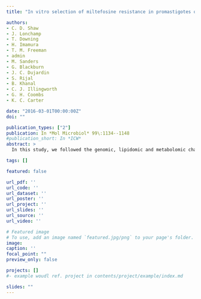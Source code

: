 ```yaml
---
title: "In vitro selection of miltefosine resistance in promastigotes of Leishmania donovani from Nepal: genomic and metabolomic characterization"

authors:
- C. D. Shaw
- J. Lonchamp
- T. Downing
- H. Imamura
- T. M. Freeman
- admin
- M. Sanders
- G. Blackburn
- J. C. Dujardin
- S. Rijal
- B. Khanal
- C. J. Illingworth
- G. H. Coombs
- K. C. Carter

date: "2016-03-01T00:00:00Z"
doi: ""

publication_types: ["2"]
publication: In *Mol Microbiol* 99\:1134--1148
#publication_short: In *ICW*
abstract: >
  In this study, we followed the genomic, lipidomic and metabolomic changes associated with the selection of miltefosine (MIL) resistance in two clinically derived Leishmania donovani strains with different inherent resistance to antimonial drugs (antimony sensitive strain Sb-S; and antimony resistant Sb-R). MIL-R was easily induced in both strains using the promastigote-stage, but a significant increase in MIL-R in the intracellular amastigote compared to the corresponding wild-type did not occur until promastigotes had adapted to 12.2 μM MIL. A variety of common and strain-specific genetic changes were discovered in MIL-adapted parasites, including deletions at the LdMT transporter gene, single-base mutations and changes in somy. The most obvious lipid changes in MIL-R promastigotes occurred to phosphatidylcholines and lysophosphatidylcholines and results indicate that the Kennedy pathway is involved in MIL resistance. The inherent Sb resistance of the parasite had an impact on the changes that occurred in MIL-R parasites, with more genetic changes occurring in Sb-R compared with Sb-S parasites. Initial interpretation of the changes identified in this study does not support synergies with Sb-R in the mechanisms of MIL resistance, though this requires an enhanced understanding of the parasite's biochemical pathways and how they are genetically regulated to be verified fully.

tags: []

featured: false

url_pdf: ''
url_code: ''
url_dataset: ''
url_poster: ''
url_project: ''
url_slides: ''
url_source: ''
url_video: ''

# Featured image
# To use, add an image named `featured.jpg/png` to your page's folder.
image:
caption: ''
focal_point: ""
preview_only: false

projects: []
#- example woudl ref. project in contents/project/example/index.md

slides: ""
---
```

